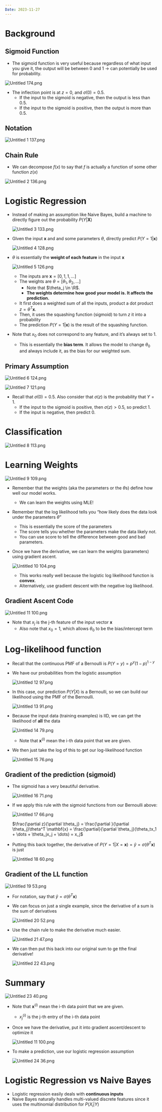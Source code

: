 ```yaml
---
Date: 2023-11-27
---
```

# Background

## Sigmoid Function

- The sigmoid function is very useful because regardless of what input you give it, the output will be between 0 and 1 → can potentially be used for probability.

![Untitled 174.png](attachments/Untitled%20174.png)

- The inflection point is at $z = 0$﻿, and $\sigma(0) = 0.5$﻿.
    - If the input to the sigmoid is negative, then the output is less than 0.5.
    - If the input to the sigmoid is positive, then the output is more than 0.5.

## Notation

![Untitled 1 137.png](attachments/Untitled%201%20137.png)

## Chain Rule

- We can decompose $f(x)$﻿ to say that $f$﻿ is actually a function of some other function $z(x)$﻿

![Untitled 2 136.png](attachments/Untitled%202%20136.png)

# Logistic Regression

- Instead of making an assumption like Naive Bayes, build a machine to directly figure out the probability $P(Y | \mathbf{X})$﻿
    
    ![Untitled 3 133.png](attachments/Untitled%203%20133.png)
    
- GIven the input $\mathbf{x}$﻿ and and some parameters $\theta$﻿, directly predict $P(Y = 1 | \mathbf{x})$﻿
    
    ![Untitled 4 128.png](attachments/Untitled%204%20128.png)
    
- $\theta$﻿ is essentially the **weight of each feature** in the input $\mathbf{x}$﻿
    
    ![Untitled 5 126.png](attachments/Untitled%205%20126.png)
    
    - The inputs are $\mathbf{x} = [0, 1, 1, \dots]$﻿
    - The weights are $\theta = [\theta_1, \theta_2, \dots]$﻿
        - Note that $\theta_j \in \R$﻿.
        - **The weights determine how good your model is. It affects the prediction.**
    - It first does a weighted sum of all the inputs, product a dot product $z = \theta^T \mathbf{x}$﻿.
    - Then, it uses the squashing function (sigmoid) to turn $z$﻿ it into a probability
    - The prediction $P(Y = 1 | \mathbf{x})$﻿ is the result of the squashing function.
- Note that $x_0$﻿ does not correspond to any feature, and it’s always set to $1$﻿.
    - This is essentially the **bias term**. It allows the model to change $\theta_0$﻿ and always include it, as the bias for our weighted sum.

## Primary Assumption

![Untitled 6 124.png](attachments/Untitled%206%20124.png)

![Untitled 7 121.png](attachments/Untitled%207%20121.png)

- Recall that $\sigma(0) = 0.5$﻿. Also consider that $\sigma(z)$﻿ is the probability that $Y = 1$﻿.
    - If the input to the sigmoid is positive, then $\sigma(z) > 0.5$﻿, so predict 1.
    - If the input is negative, then predict 0.

# Classification

![Untitled 8 113.png](attachments/Untitled%208%20113.png)

# Learning Weights

![Untitled 9 109.png](attachments/Untitled%209%20109.png)

- Remember that the weights (aka the parameters or the $\theta$﻿s) define how well our model works.
    - We can learn the weights using MLE!
- Remember that the log likelihood tells you “how likely does the data look under the parameters $\theta$﻿”
    - This is essentially the score of the parameters
    - The score tells you whether the parameters make the data likely not.
    - You can use score to tell the difference between good and bad parameters.
- Once we have the derivative, we can learn the weights (parameters) using gradient ascent.
    
    ![Untitled 10 104.png](attachments/Untitled%2010%20104.png)
    
    - This works really well because the logistic log likelihood function is **convex**.
    - Alternatively, use gradient descent with the negative log likelihood.

## Gradient Ascent Code

![Untitled 11 100.png](attachments/Untitled%2011%20100.png)

- Note that $x_j$﻿ is the j-th feature of the input vector $\mathbf{x}$﻿
    - Also note that $x_0 = 1$﻿, which allows $\theta_0$﻿ to be the bias/intercept term

# Log-likelihood function

- Recall that the continuous PMF of a Bernoulli is $P(Y = y) = p^y (1-p)^{1-y}$﻿
- We have our probabilities from the logistic assumption
    
    ![Untitled 12 97.png](attachments/Untitled%2012%2097.png)
    
- In this case, our prediction $P(Y | X)$﻿ is a Bernoulli, so we can build our likelihood using the PMF of the Bernoulli.
    
    ![Untitled 13 91.png](attachments/Untitled%2013%2091.png)
    
- Because the input data (training examples) is IID, we can get the likelihood of **all** the data
    
    ![Untitled 14 79.png](attachments/Untitled%2014%2079.png)
    
    - Note that $\mathbf{x}^{(i)}$﻿ mean the i-th data point that we are given.
- We then just take the log of this to get our log-likelihood function
    
    ![Untitled 15 76.png](attachments/Untitled%2015%2076.png)
    

## Gradient of the prediction (sigmoid)

- The sigmoid has a very beautiful derivative.
    
    ![Untitled 16 71.png](attachments/Untitled%2016%2071.png)
    
- If we apply this rule with the sigmoid functions from our Bernoulli above:
    
    ![Untitled 17 66.png](attachments/Untitled%2017%2066.png)
    
    $\frac{\partial z}{\partial \theta_j} = \frac{\partial }{\partial \theta_j}\theta^T \mathbf{x} = \frac{\partial}{\partial \theta_j}(\theta_tx_1 + \dots + \theta_jx_j + \dots) = x_j$
    
- Putting this back together, the derivative of $P(Y = 1 | X = \mathbf{x}) =\hat{y} = \sigma(\theta^T\mathbf{x})$﻿ is just
    
    ![Untitled 18 60.png](attachments/Untitled%2018%2060.png)
    

## Gradient of the LL function

![Untitled 19 53.png](attachments/Untitled%2019%2053.png)

- For notation, say that $\hat{y} = \sigma(\theta^T \mathbf{x})$﻿

  

- We can focus on just a single example, since the derivative of a sum is the sum of derivatives
    
    ![Untitled 20 52.png](attachments/Untitled%2020%2052.png)
    
- Use the chain rule to make the derivative much easier.
    
    ![Untitled 21 47.png](attachments/Untitled%2021%2047.png)
    
- We can then put this back into our original sum to ge tthe final derivative!
    
    ![Untitled 22 43.png](attachments/Untitled%2022%2043.png)
    

# Summary

![Untitled 23 40.png](attachments/Untitled%2023%2040.png)

- Note that $\mathbf{x}^{(i)}$﻿ mean the i-th data point that we are given.
    - $x_j^{(i)}$﻿ is the j-th entry of the i-th data point
- Once we have the derivative, put it into gradient ascent/descent to optimize it
    
    ![Untitled 11 100.png](attachments/Untitled%2011%20100.png)
    
- To make a prediction, use our logistic regression assumption
    
    ![Untitled 24 36.png](attachments/Untitled%2024%2036.png)
    

# Logistic Regression vs Naive Bayes

- Logistic regression easily deals with **continuous inputs**
- Naive Bayes naturally handles multi-valued discrete features since it uses the multinomial distribution for $P(X_i | Y)$